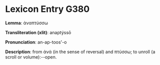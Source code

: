 # Lexicon Entry G380

**Lemma**: ἀναπτύσσω

**Transliteration (xlit)**: anaptýssō

**Pronunciation**: an-ap-toos'-o

**Description**:
from ἀνά (in the sense of reversal) and πτύσσω; to unroll (a scroll or volume):--open.
